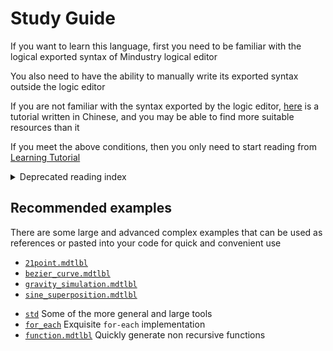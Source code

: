 # Study Guide
If you want to learn this language,
first you need to be familiar with the logical exported syntax of Mindustry logical editor

You also need to have the ability to manually write its exported syntax outside the logic editor

If you are not familiar with the syntax exported by the logic editor,
[here](https://github.com/A4-Tacks/learn-mindustry-logic) is a tutorial written in Chinese,
and you may be able to find more suitable resources than it

If you meet the above conditions, then you only need to start reading from [Learning Tutorial](./learn-en_US.md)

<details markdown='1'><summary>Deprecated reading index</summary>

## The following is the recommended reading order
> [`value.mdtlbl`](./value.mdtlbl)<br/>
> [`mult_line_string.mdtlbl`](./mult_line_string.mdtlbl)<br/>
> [`dexp.mdtlbl`](./dexp.mdtlbl)<br/>
> [`print.mdtlbl`](./print.mdtlbl)<br/>
> [`op.mdtlbl`](./op.mdtlbl)<br/>
> [`op_expr.mdtlbl`](./op_expr.mdtlbl)<br/>
> [`control.mdtlbl`](./control.mdtlbl)<br/>
> [`control_plus.mdtlbl`](./control_plus.mdtlbl)<br/>
> [`control_block.mdtlbl`](./control_block.mdtlbl)<br/>
> [`cmps.mdtlbl`](./cmps.mdtlbl)<br/>
> [`insert_sort.mdtlbl`](./insert_sort.mdtlbl)<br/>
> [`switch.mdtlbl`](./switch.mdtlbl)<br/>
> [`const.mdtlbl`](./const.mdtlbl)<br/>
> [`inline_block.mdtlbl`](./inline_block.mdtlbl)<br/>
> [`take.mdtlbl`](./take.mdtlbl)<br/>
> [`compiling_eval.mdtlbl`](./compiling_eval.mdtlbl)<br/>
> [`cmp_deps.mdtlbl`](./cmp_deps.mdtlbl)<br/>
> [`switch_append.mdtlbl`](./switch_append.mdtlbl)<br/>
> [`switch_catch.mdtlbl`](./switch_catch.mdtlbl)<br/>
> [`take2.mdtlbl`](./take2.mdtlbl)<br/>
> [`gswitch.mdtlbl`](./gswitch.mdtlbl)<br/>
> [`mul_takes_and_consts.mdtlbl`](./mul_takes_and_consts.mdtlbl)<br/>
> [`cmper.mdtlbl`](./cmper.mdtlbl)<br/>
> [`setres.mdtlbl`](./setres.mdtlbl)<br/>
> [`consted_dexp.mdtlbl`](./consted_dexp.mdtlbl)<br/>
> [`quick_dexp_take.mdtlbl`](./quick_dexp_take.mdtlbl)<br/>
> [`value_bind.mdtlbl`](./value_bind.mdtlbl)<br/>
> [`dexp_binder.mdtlbl`](./dexp_binder.mdtlbl)<br/>
> [`closured_value.mdtlbl`](./closured_value.mdtlbl)<br/>
> [`caller.mdtlbl`](./caller.mdtlbl)<br/>
> [`match.mdtlbl`](./match.mdtlbl)<br/>
> [`const_match.mdtlbl`](./const_match.mdtlbl)<br/>
> [`builtin_functions.mdtlbl`](./builtin_functions.mdtlbl)<br/>
> [`value_bind_ref.mdtlbl`](./value_bind_ref.mdtlbl)<br/>

If it is not listed in the above list,
you can watch it yourself after reading the above content.
The reading order can refer to the file creation order

There is also a [reference](./reference.md) manual,
You can read together with the above content

> [!WARNING]
> The version of the reference manual mentioned above is completely outdated.
> It may be useful for beginners, but advanced usage cannot constitute a language reference for use
>
> And the tutorial directory mentioned above is iterated step by step from ancient versions,
> and its style is very unsuitable for learning
>
> If you have any questions,
> it is recommended to ask directly in the issues and discussions

</details>

## Recommended examples
There are some large and advanced complex examples that can be used as references
or pasted into your code for quick and convenient use

- [`21point.mdtlbl`](./21point.mdtlbl)
- [`bezier_curve.mdtlbl`](./bezier_curve.mdtlbl)
- [`gravity_simulation.mdtlbl`](./gravity_simulation.mdtlbl)
- [`sine_superposition.mdtlbl`](./sine_superposition.mdtlbl)
* [`std`](./std) Some of the more general and large tools
* [`for_each`](./std/for_each.mdtlbl) Exquisite `for-each` implementation
* [`function.mdtlbl`](./std/function.mdtlbl) Quickly generate non recursive functions
